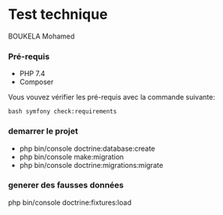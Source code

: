 # Test technique
BOUKELA Mohamed

### Pré-requis
* PHP 7.4
* Composer

Vous vouvez vérifier les pré-requis avec la commande suivante:

``bash
symfony check:requirements
``
### demarrer le projet
* php bin/console doctrine:database:create
* php bin/console make:migration
* php bin/console doctrine:migrations:migrate
### generer des fausses données 

php bin/console doctrine:fixtures:load

